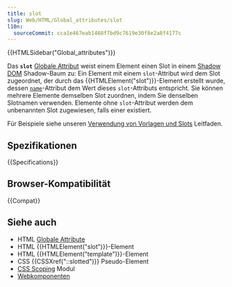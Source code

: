 ```yaml
---
title: slot
slug: Web/HTML/Global_attributes/slot
l10n:
  sourceCommit: cca1e467eab1468f7bd9c7619e30f8e2a8f4177c
---
```


{{HTMLSidebar("Global_attributes")}}

Das **`slot`** [Globale Attribut](/de/docs/Web/HTML/Global_attributes) weist einem Element einen Slot in einem [Shadow DOM](/de/docs/Web/API/Web_components/Using_shadow_DOM) Shadow-Baum zu: Ein Element mit einem `slot`-Attribut wird dem Slot zugeordnet, der durch das {{HTMLElement("slot")}}-Element erstellt wurde, dessen [`name`](/de/docs/Web/HTML/Element/slot#name)-Attribut dem Wert dieses `slot`-Attributs entspricht. Sie können mehrere Elemente demselben Slot zuordnen, indem Sie denselben Slotnamen verwenden. Elemente ohne `slot`-Attribut werden dem unbenannten Slot zugewiesen, falls einer existiert.

Für Beispiele siehe unseren [Verwendung von Vorlagen und Slots](/de/docs/Web/API/Web_components/Using_templates_and_slots) Leitfaden.

## Spezifikationen

{{Specifications}}

## Browser-Kompatibilität

{{Compat}}

## Siehe auch

- HTML [Globale Attribute](/de/docs/Web/HTML/Global_attributes)
- HTML {{HTMLElement("slot")}}-Element
- HTML {{HTMLElement("template")}}-Element
- CSS {{CSSXref("::slotted")}} Pseudo-Element
- [CSS Scoping](/de/docs/Web/CSS/CSS_scoping) Modul
- [Webkomponenten](/de/docs/Web/API/Web_components)
